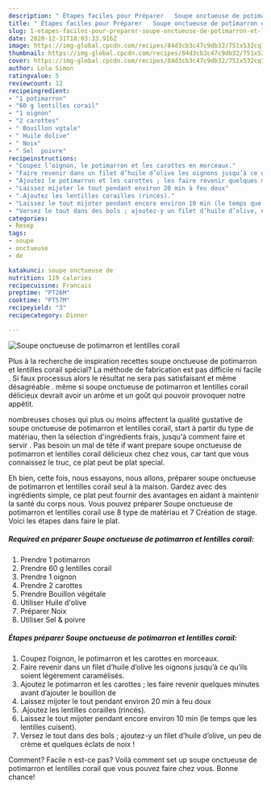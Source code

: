 ```yaml
---
description: " Étapes faciles pour Préparer   Soupe onctueuse de potimarron et lentilles corail Anti-Failure "
title: " Étapes faciles pour Préparer   Soupe onctueuse de potimarron et lentilles corail Anti-Failure "
slug: 1-etapes-faciles-pour-preparer-soupe-onctueuse-de-potimarron-et-lentilles-corail-anti-failure
date: 2020-12-31T18:03:33.916Z
image: https://img-global.cpcdn.com/recipes/84d3cb3c47c9db32/751x532cq70/soupe-onctueuse-de-potimarron-et-lentilles-corail-photo-principale-de-la-recette.jpg
thumbnail: https://img-global.cpcdn.com/recipes/84d3cb3c47c9db32/751x532cq70/soupe-onctueuse-de-potimarron-et-lentilles-corail-photo-principale-de-la-recette.jpg
cover: https://img-global.cpcdn.com/recipes/84d3cb3c47c9db32/751x532cq70/soupe-onctueuse-de-potimarron-et-lentilles-corail-photo-principale-de-la-recette.jpg
author: Lola Simon
ratingvalue: 5
reviewcount: 12
recipeingredient:
- "1 potimarron"
- "60 g lentilles corail"
- "1 oignon"
- "2 carottes"
- " Bouillon vgtale"
- " Huile dolive"
- " Noix"
- " Sel  poivre"
recipeinstructions:
- "Coupez l’oignon, le potimarron et les carottes en morceaux."
- "Faire revenir dans un filet d’huile d’olive les oignons jusqu’à ce qu’ils soient légèrement caramélisés."
- "Ajoutez le potimarron et les carottes ; les faire revenir quelques minutes avant d’ajouter le bouillon de"
- "Laissez mijoter le tout pendant environ 20 min à feu doux"
- ".Ajoutez les lentilles corailles (rincés)."
- "Laissez le tout mijoter pendant encore environ 10 min (le temps que les lentilles cuisent)."
- "Versez le tout dans des bols ; ajoutez-y un filet d’huile d’olive, un peu de crème et quelques éclats de noix !"
categories:
- Resep
tags:
- soupe
- onctueuse
- de

katakunci: soupe onctueuse de 
nutrition: 119 calories
recipecuisine: Francais
preptime: "PT26M"
cooktime: "PT57M"
recipeyield: "3"
recipecategory: Dinner

---
```



![Soupe onctueuse de potimarron et lentilles corail](https://img-global.cpcdn.com/recipes/84d3cb3c47c9db32/751x532cq70/soupe-onctueuse-de-potimarron-et-lentilles-corail-photo-principale-de-la-recette.jpg)

 Plus à la recherche de inspiration  recettes soupe onctueuse de potimarron et lentilles corail spécial? La méthode de  fabrication est  pas difficile ni facile .  Si faux  processus alors le résultat  ne sera pas satisfaisant et même désagréable . même si soupe onctueuse de potimarron et lentilles corail délicieux  devrait  avoir  un arôme et un goût  qui  pouvoir provoquer notre appétit.

 nombreuses choses qui plus ou moins  affectent la qualité gustative de soupe onctueuse de potimarron et lentilles corail,  start à partir du type de matériau, then  la sélection d'ingrédients frais, jusqu'à  comment faire  et servir . Pas besoin  un mal de tête  if  want  prepare soupe onctueuse de potimarron et lentilles corail délicieux  chez  chez vous, car tant que vous connaissez le truc, ce plat  peut   be  plat  special.




 Eh bien, cette fois, nous essayons, nous allons,  préparer  soupe onctueuse de potimarron et lentilles corail seul à la maison. Gardez avec des ingrédients   simple, ce  plat  peut fournir des avantages  en aidant à maintenir la santé du corps  nous. Vous  pouvez préparer  Soupe onctueuse de potimarron et lentilles corail use  8 type de matériau  et 7 Création de  stage. Voici les  étapes dans  faire  le plat.

<!--inarticleads1-->

##### Required   en  préparer Soupe onctueuse de potimarron et lentilles corail:

1. Prendre  1 potimarron
1. Prendre  60 g lentilles corail
1. Prendre  1 oignon
1. Prendre  2 carottes
1. Prendre   Bouillon végétale
1.  Utiliser   Huile d&#39;olive
1.  Préparer   Noix
1.  Utiliser   Sel &amp; poivre




<!--inarticleads2-->

##### Étapes  préparer  Soupe onctueuse de potimarron et lentilles corail:

1. Coupez l’oignon, le potimarron et les carottes en morceaux.
1. Faire revenir dans un filet d’huile d’olive les oignons jusqu’à ce qu’ils soient légèrement caramélisés.
1. Ajoutez le potimarron et les carottes ; les faire revenir quelques minutes avant d’ajouter le bouillon de
1. Laissez mijoter le tout pendant environ 20 min à feu doux
1. .Ajoutez les lentilles corailles (rincés).
1. Laissez le tout mijoter pendant encore environ 10 min (le temps que les lentilles cuisent).
1. Versez le tout dans des bols ; ajoutez-y un filet d’huile d’olive, un peu de crème et quelques éclats de noix !




  Comment?  Facile n est-ce pas? Voilà comment  set up soupe onctueuse de potimarron et lentilles corail que vous pouvez faire  chez vous.  Bonne chance!
